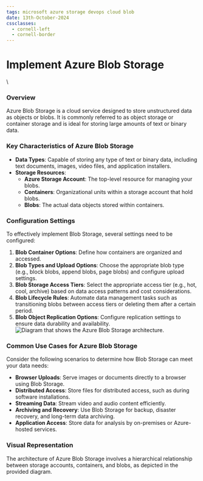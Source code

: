 ```yaml
---
tags: microsoft azure storage devops cloud blob
date: 13th-October-2024
cssclasses:
  - cornell-left
  - cornell-border
---
```


# Implement Azure Blob Storage
\
### Overview

Azure Blob Storage is a cloud service designed to store unstructured data as objects or blobs. It is commonly referred to as object storage or container storage and is ideal for storing large amounts of text or binary data.

### Key Characteristics of Azure Blob Storage

- **Data Types**: Capable of storing any type of text or binary data, including text documents, images, video files, and application installers.
- **Storage Resources**:
    - **Azure Storage Account**: The top-level resource for managing your blobs.
    - **Containers**: Organizational units within a storage account that hold blobs.
    - **Blobs**: The actual data objects stored within containers.

### Configuration Settings

To effectively implement Blob Storage, several settings need to be configured:

1. **Blob Container Options**: Define how containers are organized and accessed.
2. **Blob Types and Upload Options**: Choose the appropriate blob type (e.g., block blobs, append blobs, page blobs) and configure upload settings.
3. **Blob Storage Access Tiers**: Select the appropriate access tier (e.g., hot, cool, archive) based on data access patterns and cost considerations.
4. **Blob Lifecycle Rules**: Automate data management tasks such as transitioning blobs between access tiers or deleting them after a certain period.
5. **Blob Object Replication Options**: Configure replication settings to ensure data durability and availability.
![Diagram that shows the Azure Blob Storage architecture.](https://learn.microsoft.com/en-us/training/wwl-azure/configure-blob-storage/media/blob-storage-94fb52b8.png)
### Common Use Cases for Azure Blob Storage

Consider the following scenarios to determine how Blob Storage can meet your data needs:

- **Browser Uploads**: Serve images or documents directly to a browser using Blob Storage.
- **Distributed Access**: Store files for distributed access, such as during software installations.
- **Streaming Data**: Stream video and audio content efficiently.
- **Archiving and Recovery**: Use Blob Storage for backup, disaster recovery, and long-term data archiving.
- **Application Access**: Store data for analysis by on-premises or Azure-hosted services.

### Visual Representation

The architecture of Azure Blob Storage involves a hierarchical relationship between storage accounts, containers, and blobs, as depicted in the provided diagram.